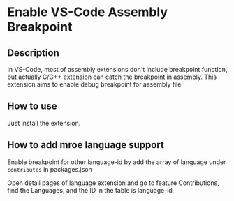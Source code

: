 # Enable VS-Code Assembly Breakpoint


## Description

In VS-Code, most of assembly extensions don't include breakpoint function, but actually C/C++ extension can catch the breakpoint in assembly. This extension aims to enable debug breakpoint for assembly file.


## How to use

Just install the extension.

## How to add mroe language support

Enable breakpoint for other language-id by add the array of language under ```contributes``` in packages.json

Open detail pages of language extension and go to feature Contributions, find the Languages, and the ID in the table is language-id
